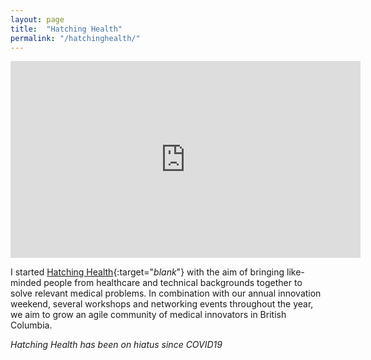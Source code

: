 ```yaml
---
layout: page
title:  "Hatching Health"
permalink: "/hatchinghealth/"
---
```


<iframe width="560" height="315" src="https://www.youtube.com/embed/oMncYaSsohg" frameborder="0" allow="autoplay; encrypted-media" allowfullscreen></iframe>

I started [Hatching Health](https://www.hatchinghealth.ca/){:target="_blank_"} with the aim of bringing like-minded people from healthcare and technical backgrounds together to solve relevant medical problems. In combination with our annual innovation weekend, several workshops and networking events throughout the year, we aim to grow an agile community of medical innovators in British Columbia.

*Hatching Health has been on hiatus since COVID19*  
